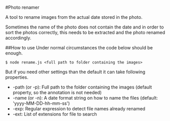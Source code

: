 #Photo renamer

A tool to rename images from the actual date stored in the photo.

Sometimes the name of the photo does not contain the date and in order to sort the photos correctly, this needs to be
extracted and the photo renamed accordingly.

##How to use
Under normal circumstances the code below should be enough. 

```
$ node rename.js <full path to folder containing the images>
```

But if you need other settings than the default it can take following properties.

* -path (or -p): Full path to the folder containing the images (default property, so the annotation is not needed)
* -name (or -n): A date format string on how to name the files (default: 'yyyy-MM-DD-hh-mm-ss')
* -exp: Regular expression to detect file names already renamed
* -ext: List of extensions for file to search